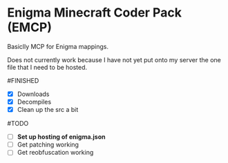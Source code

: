 # Enigma Minecraft Coder Pack (EMCP)

Basiclly MCP for Enigma mappings.

Does not currently work because I have not yet put onto my server the one file that I need to be hosted.

#FINISHED
* [x] Downloads
* [x] Decompiles
* [x] Clean up the src a bit

#TODO
* [ ] __Set up hosting of enigma.json__
* [ ] Get patching working
* [ ] Get reobfuscation working
